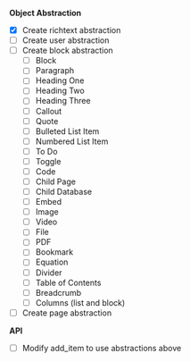 **Object Abstraction**  
- [x] Create richtext abstraction  
- [ ] Create user abstraction  
- [ ] Create block abstraction  
    - [ ] Block
    - [ ] Paragraph
    - [ ] Heading One
    - [ ] Heading Two
    - [ ] Heading Three
    - [ ] Callout
    - [ ] Quote
    - [ ] Bulleted List Item
    - [ ] Numbered List Item
    - [ ] To Do
    - [ ] Toggle
    - [ ] Code
    - [ ] Child Page
    - [ ] Child Database
    - [ ] Embed
    - [ ] Image
    - [ ] Video
    - [ ] File
    - [ ] PDF
    - [ ] Bookmark
    - [ ] Equation
    - [ ] Divider
    - [ ] Table of Contents
    - [ ] Breadcrumb
    - [ ] Columns (list and block)
- [ ] Create page abstraction  

**API**  
- [ ] Modify add_item to use abstractions above  
